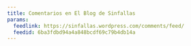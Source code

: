 ```yaml
---
title: Comentarios en El Blog de Sinfallas
params:
  feedlink: https://sinfallas.wordpress.com/comments/feed/
  feedid: 6ba3fdbd94a4a848bcdf69c79b4db14a
---
```

